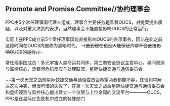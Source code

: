 ## Promote and Promise Committee//协约理事会

PPC由5个常任理事国代理人组成，理事会主要任务是监督OUCS，对提案提出质疑，以及对重大决策的表决，当然理事会不能直接影响OUCS的正常运行。

实际上在PPC成立前5个常任理事国能直接影响OUCS的各项事务，因此在此之前这段时间在OUCS内被称为黑暗时代。
~~（直到现在也没人能保证六常不会直接影响OUCS的运行。）~~

常任理事国成员：多元宇宙人类命运共同体，第三套安全协议主管中心，星间观测与监控核心，泛银河危机反应与处理联盟，星际快捷交通与通信委员会

~~第一次天堂之战前星际快捷交通与通信委员会希望两者都能冷静，在谈判中解决这次冲突，但很可惜的失败了，在第一次天堂之战后星际快捷交通与通信委员会和星间观测与监控核心提出建立一个仅限与上位帝国的交流平台————OUCS，PPC是在星际红色危机中成立的特殊部门
